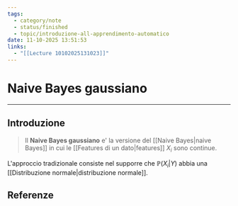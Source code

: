 ```yaml
---
tags:
  - category/note
  - status/finished
  - topic/introduzione-all-apprendimento-automatico
date: 11-10-2025 13:51:53
links:
  - "[[Lecture 10102025131023]]"
---
```

# Naive Bayes gaussiano
---
## Introduzione
> Il **Naive Bayes gaussiano** e' la versione del [[Naive Bayes|naive Bayes]] in cui le [[Features di un dato|features]] $X_{i}$ sono continue.

L'approccio tradizionale consiste nel supporre che $\mathbb{P}(X_{i} | Y)$ abbia una [[Distribuzione normale|distribuzione normale]].

## Referenze